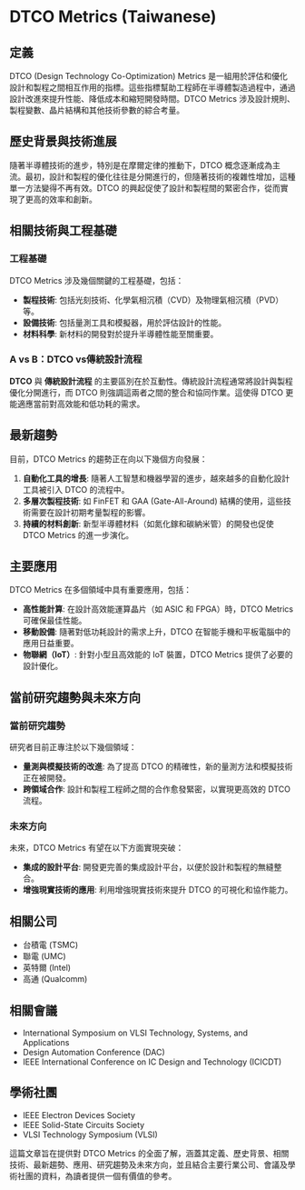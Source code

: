 # DTCO Metrics (Taiwanese)

## 定義

DTCO (Design Technology Co-Optimization) Metrics 是一組用於評估和優化設計和製程之間相互作用的指標。這些指標幫助工程師在半導體製造過程中，通過設計改進來提升性能、降低成本和縮短開發時間。DTCO Metrics 涉及設計規則、製程變數、晶片結構和其他技術參數的綜合考量。

## 歷史背景與技術進展

隨著半導體技術的進步，特別是在摩爾定律的推動下，DTCO 概念逐漸成為主流。最初，設計和製程的優化往往是分開進行的，但隨著技術的複雜性增加，這種單一方法變得不再有效。DTCO 的興起促使了設計和製程間的緊密合作，從而實現了更高的效率和創新。

## 相關技術與工程基礎

### 工程基礎

DTCO Metrics 涉及幾個關鍵的工程基礎，包括：

- **製程技術**: 包括光刻技術、化學氣相沉積（CVD）及物理氣相沉積（PVD）等。
- **設備技術**: 包括量測工具和模擬器，用於評估設計的性能。
- **材料科學**: 新材料的開發對於提升半導體性能至關重要。

### A vs B：DTCO vs傳統設計流程

**DTCO** 與 **傳統設計流程** 的主要區別在於互動性。傳統設計流程通常將設計與製程優化分開進行，而 DTCO 則強調這兩者之間的整合和協同作業。這使得 DTCO 更能適應當前對高效能和低功耗的需求。

## 最新趨勢

目前，DTCO Metrics 的趨勢正在向以下幾個方向發展：

1. **自動化工具的增長**: 隨著人工智慧和機器學習的進步，越來越多的自動化設計工具被引入 DTCO 的流程中。
2. **多層次製程技術**: 如 FinFET 和 GAA (Gate-All-Around) 結構的使用，這些技術需要在設計初期考量製程的影響。
3. **持續的材料創新**: 新型半導體材料（如氮化鎵和碳納米管）的開發也促使 DTCO Metrics 的進一步演化。

## 主要應用

DTCO Metrics 在多個領域中具有重要應用，包括：

- **高性能計算**: 在設計高效能運算晶片（如 ASIC 和 FPGA）時，DTCO Metrics 可確保最佳性能。
- **移動設備**: 隨著對低功耗設計的需求上升，DTCO 在智能手機和平板電腦中的應用日益重要。
- **物聯網（IoT）**: 針對小型且高效能的 IoT 裝置，DTCO Metrics 提供了必要的設計優化。

## 當前研究趨勢與未來方向

### 當前研究趨勢

研究者目前正專注於以下幾個領域：

- **量測與模擬技術的改進**: 為了提高 DTCO 的精確性，新的量測方法和模擬技術正在被開發。
- **跨領域合作**: 設計和製程工程師之間的合作愈發緊密，以實現更高效的 DTCO 流程。

### 未來方向

未來，DTCO Metrics 有望在以下方面實現突破：

- **集成的設計平台**: 開發更完善的集成設計平台，以便於設計和製程的無縫整合。
- **增強現實技術的應用**: 利用增強現實技術來提升 DTCO 的可視化和協作能力。

## 相關公司

- 台積電 (TSMC)
- 聯電 (UMC)
- 英特爾 (Intel)
- 高通 (Qualcomm)

## 相關會議

- International Symposium on VLSI Technology, Systems, and Applications
- Design Automation Conference (DAC)
- IEEE International Conference on IC Design and Technology (ICICDT)

## 學術社團

- IEEE Electron Devices Society
- IEEE Solid-State Circuits Society
- VLSI Technology Symposium (VLSI)

這篇文章旨在提供對 DTCO Metrics 的全面了解，涵蓋其定義、歷史背景、相關技術、最新趨勢、應用、研究趨勢及未來方向，並且結合主要行業公司、會議及學術社團的資料，為讀者提供一個有價值的參考。